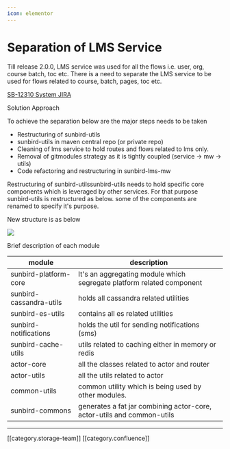 ```yaml
---
icon: elementor
---
```


# Separation of LMS Service

Till release 2.0.0, LMS service was used for all the flows i.e. user, org, course batch, toc etc. There is a need to separate the LMS service to be used for flows related to course, batch, pages, toc etc.

[SB-12310 System JIRA](https://browse/SB-12310)

Solution Approach

To achieve the separation below are the major steps needs to be taken

* Restructuring of sunbird-utils
* sunbird-utils in maven central repo (or private repo)
* Cleaning of lms service to hold routes and flows related to lms only.
* Removal of gitmodules strategy as it is tightly coupled (service → mw → utils)
* Code refactoring and restructuring in sunbird-lms-mw

Restructuring of sunbird-utilssunbird-utils needs to hold specific core components which is leveraged by other services. For that purpose sunbird-utils is restructured as below. some of the components are renamed to specify it's purpose.

New structure is as below

![](../../../../.gitbook/assets/sunbird-utils.png)

Brief description of each module

| module                  | description                                                            |
| ----------------------- | ---------------------------------------------------------------------- |
| sunbird-platform-core   | It's an aggregating module which segregate platform related component  |
| sunbird-cassandra-utils | holds all cassandra related utilities                                  |
| sunbird-es-utils        | contains all es related utilities                                      |
| sunbird-notifications   | holds the util for sending notifications (sms)                         |
| sunbird-cache-utils     | utils related to caching either in memory or redis                     |
| actor-core              | all the classes related to actor and router                            |
| actor-utils             | all the utils related to actor                                         |
| common-utils            | common utility which is being used by other modules.                   |
| sunbird-commons         | generates a fat jar combining actor-core, actor-utils and common-utils |

***

\[\[category.storage-team]] \[\[category.confluence]]
